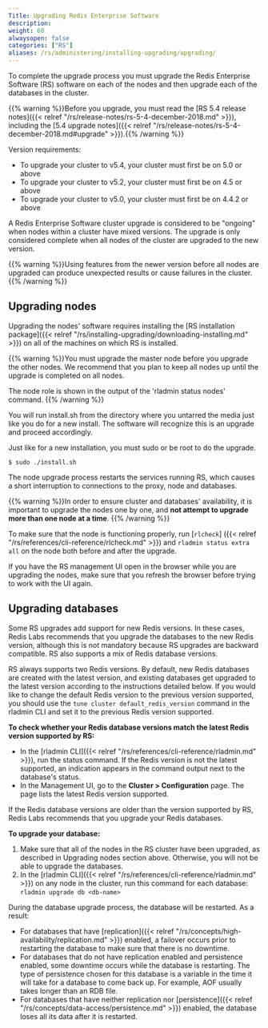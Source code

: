 ```yaml
---
Title: Upgrading Redis Enterprise Software
description: 
weight: 60
alwaysopen: false
categories: ["RS"]
aliases: /rs/administering/installing-upgrading/upgrading/
---
```

To complete the upgrade process you must upgrade the Redis Enterprise Software (RS)
software on each of the nodes and then upgrade each of the databases in the cluster.

{{% warning %}}Before you upgrade, you must read the [RS 5.4 release notes]({{< relref "/rs/release-notes/rs-5-4-december-2018.md" >}}), including the [5.4 upgrade notes]({{< relref "/rs/release-notes/rs-5-4-december-2018.md#upgrade" >}}).{{% /warning %}}

Version requirements:

- To upgrade your cluster to v5.4, your cluster must first be on 5.0 or above
- To upgrade your cluster to v5.2, your cluster must first be on 4.5 or above
- To upgrade your cluster to v5.0, your cluster must first be on 4.4.2 or above

A Redis Enterprise Software cluster upgrade is considered to be
"ongoing" when nodes within a cluster have mixed versions. The upgrade
is only considered complete when all nodes of the cluster are upgraded
to the new version.

{{% warning %}}Using features from the newer version before all nodes are upgraded
can produce unexpected results or cause failures in the cluster.{{% /warning %}}

## Upgrading nodes

Upgrading the nodes' software requires installing the [RS installation
package]({{< relref "/rs/installing-upgrading/downloading-installing.md" >}})
on all of the machines on which RS is installed.

{{% warning %}}You must upgrade the master node before you upgrade the other nodes.
We recommend that you plan to keep all nodes up until the upgrade is completed
on all nodes.

The node role is shown in the output of the 'rladmin status
nodes' command.
{{% /warning %}}

You will run install.sh from the directory where you untarred the media
just like you do for a new install. The software will recognize this is
an upgrade and proceed accordingly.

Just like for a new installation, you must sudo or be root to do the
upgrade.

```src
$ sudo ./install.sh
```

The node upgrade process restarts the services running RS, which causes
a short interruption to connections to the proxy, node and databases.

{{% warning %}}In order to ensure cluster and databases' availability, it is
important to upgrade the nodes one by one, and **not attempt to upgrade
more than one node at a time**.
{{% /warning %}}

To make sure that the node is functioning properly, run [`rlcheck`]
({{< relref "/rs/references/cli-reference/rlcheck.md" >}}) and `rladmin status extra all`
on the node both before and after the upgrade.

If you have the RS management UI open in the browser while you are
upgrading the nodes, make sure that you refresh the browser before trying
to work with the UI again.

## Upgrading databases

Some RS upgrades add support for new Redis versions. In these cases,
Redis Labs recommends that you upgrade the databases to the new Redis
version, although this is not mandatory because RS upgrades are backward
compatible. RS also supports a mix of Redis database versions.

RS always supports two Redis versions. By default, new Redis databases
are created with the latest version, and existing databases get upgraded
to the latest version according to the instructions detailed below. If
you would like to change the default Redis version to the previous
version supported, you should use the `tune cluster default_redis_version`
command in the rladmin CLI and set it to the previous Redis version supported.

**To check whether your Redis database versions match the latest Redis
version supported by RS:**

- In the [rladmin CLI]({{< relref "/rs/references/cli-reference/rladmin.md" >}}),
    run the status command.
    If the Redis version is not the latest supported, an indication
    appears in the command output next to the database's status.
- In the Management UI, go to the **Cluster \> Configuration** page.
    The page lists the latest Redis version supported.

If the Redis database versions are older than the version supported by
RS, Redis Labs recommends that you upgrade your Redis databases.

**To upgrade your database:**

1. Make sure that all of the nodes in the RS cluster have been upgraded,
    as described in Upgrading nodes section above. Otherwise, you will
    not be able to upgrade the databases.
1. In the [rladmin CLI]({{< relref "/rs/references/cli-reference/rladmin.md" >}})
    on any node in the cluster, run this command for each database: `rladmin upgrade db <db-name>`

During the database upgrade process, the database will be restarted. As
a result:

- For databases that have [replication]({{< relref "/rs/concepts/high-availability/replication.md" >}})
    enabled, a failover occurs prior to restarting the database to make sure that
    there is no downtime.
- For databases that do not have replication enabled and persistence
    enabled, some downtime occurs while the database is restarting. The
    type of persistence chosen for this database is a variable in the
    time it will take for a database to come back up. For example, AOF
    usually takes longer than an RDB file.
- For databases that have neither replication nor [persistence]({{< relref "/rs/concepts/data-access/persistence.md" >}})
    enabled, the database loses all its data after it is restarted.
